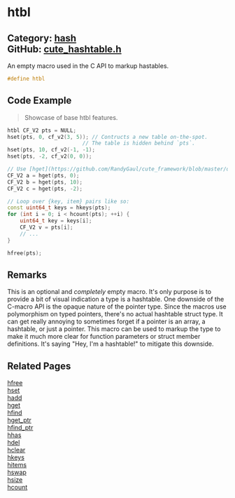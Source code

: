 [](../header.md ':include')

# htbl

Category: [hash](https://github.com/RandyGaul/cute_framework/blob/master/docs/api_reference?id=hash)  
GitHub: [cute_hashtable.h](https://github.com/RandyGaul/cute_framework/blob/master/include/cute_hashtable.h)  
---

An empty macro used in the C API to markup hastables.

```cpp
#define htbl
```

## Code Example

> Showcase of base htbl features.

```cpp
htbl CF_V2 pts = NULL;
hset(pts, 0, cf_v2(3, 5)); // Contructs a new table on-the-spot.
                        // The table is hidden behind `pts`.
hset(pts, 10, cf_v2(-1, -1);
hset(pts, -2, cf_v2(0, 0));

// Use [hget](https://github.com/RandyGaul/cute_framework/blob/master/docs/hash/hget.md) to fetch values.
CF_V2 a = hget(pts, 0);
CF_V2 b = hget(pts, 10);
CF_V2 c = hget(pts, -2);

// Loop over {key, item} pairs like so:
const uint64_t keys = hkeys(pts);
for (int i = 0; i < hcount(pts); ++i) {
    uint64_t key = keys[i];
    CF_V2 v = pts[i];
    // ...
}

hfree(pts);
```

## Remarks

This is an optional and _completely_ empty macro. It's only purpose is to provide a bit of visual indication a type is a
hashtable. One downside of the C-macro API is the opaque nature of the pointer type. Since the macros use polymorphism
on typed pointers, there's no actual hashtable struct type. It can get really annoying to sometimes forget if a pointer is an
array, a hashtable, or just a pointer. This macro can be used to markup the type to make it much more clear for function
parameters or struct member definitions. It's saying "Hey, I'm a hashtable!" to mitigate this downside.

## Related Pages

[hfree](https://github.com/RandyGaul/cute_framework/blob/master/docs/hash/hfree.md)  
[hset](https://github.com/RandyGaul/cute_framework/blob/master/docs/hash/hset.md)  
[hadd](https://github.com/RandyGaul/cute_framework/blob/master/docs/hash/hadd.md)  
[hget](https://github.com/RandyGaul/cute_framework/blob/master/docs/hash/hget.md)  
[hfind](https://github.com/RandyGaul/cute_framework/blob/master/docs/hash/hfind.md)  
[hget_ptr](https://github.com/RandyGaul/cute_framework/blob/master/docs/hash/hget_ptr.md)  
[hfind_ptr](https://github.com/RandyGaul/cute_framework/blob/master/docs/hash/hfind_ptr.md)  
[hhas](https://github.com/RandyGaul/cute_framework/blob/master/docs/hash/hhas.md)  
[hdel](https://github.com/RandyGaul/cute_framework/blob/master/docs/hash/hdel.md)  
[hclear](https://github.com/RandyGaul/cute_framework/blob/master/docs/hash/hclear.md)  
[hkeys](https://github.com/RandyGaul/cute_framework/blob/master/docs/hash/hkeys.md)  
[hitems](https://github.com/RandyGaul/cute_framework/blob/master/docs/hash/hitems.md)  
[hswap](https://github.com/RandyGaul/cute_framework/blob/master/docs/hash/hswap.md)  
[hsize](https://github.com/RandyGaul/cute_framework/blob/master/docs/hash/hsize.md)  
[hcount](https://github.com/RandyGaul/cute_framework/blob/master/docs/hash/hcount.md)  
